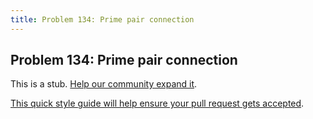 ```yaml
---
title: Problem 134: Prime pair connection
---
```

## Problem 134: Prime pair connection

This is a stub. <a href='https://github.com/freecodecamp/guides/tree/master/src/pages/certifications/coding-interview-prep/project-euler/problem-134-prime-pair-connection/index.md' target='_blank' rel='nofollow'>Help our community expand it</a>.

<a href='https://github.com/freecodecamp/guides/blob/master/README.md' target='_blank' rel='nofollow'>This quick style guide will help ensure your pull request gets accepted</a>.

<!-- The article goes here, in GitHub-flavored Markdown. Feel free to add YouTube videos, images, and CodePen/JSBin embeds  -->
